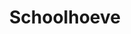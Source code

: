 ---
title: "Schoolhoeve"
slug: "Schoolhoeve"
description: ""
type: "intern"
members:
    - name: "Rietje Van Hoof"
      direction: "Cross-Media Ontwerp"
      subdirection: "Graphic Design"
      disk: "2e Schijf"
thumbnail:
    url: "thumb.jpg"
    alt: ""
    height: 1
    width: 1
    text-color: "957371"
    background-color: "957371"
media:
    - url: "1.logo.jpg"
      type: "image"
    - url: "2.visual.jpg"
      type: "image"
    - url: "3.poster.jpg"
      type: "image"
    - url: "4.informatieborden.jpg"
      type: "image"
    - url: "5.visual.jpg"
      type: "image"
created: 20/01/2017
order: 13
---